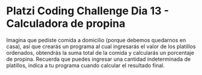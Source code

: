 # Platzi Coding Challenge Dia 13 - Calculadora de propina

Imagina que pediste comida a domicilio (porque debemos quedarnos en casa), así que crearás un programa al cual ingresarás el valor de los platillos ordenados, obtendrás la suma total de la comida y calcularás un porcentaje de propina. Recuerda que puedes ingresar una cantidad indeterminada de platillos, indica a tu programa cuando calcular el resultado final.